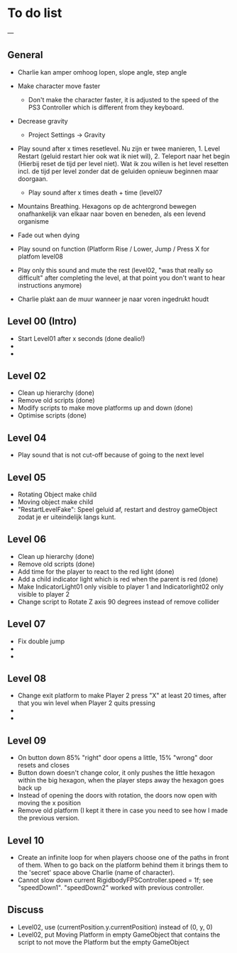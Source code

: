 # To do list

—

## General

- Charlie kan amper omhoog lopen, slope angle, step angle

- Make character move faster
	- Don't make the character faster, it is adjusted to the speed of the PS3 Controller which is different from they keyboard.
- Decrease gravity
	- Project Settings -> Gravity

- Play sound after x times resetlevel. Nu zijn er twee manieren, 1. Level Restart (geluid restart hier ook wat ik niet wil), 2. Teleport naar het begin (Hierbij reset de tijd per level niet). Wat ik zou willen is het level resetten incl. de tijd per level zonder dat de geluiden opnieuw beginnen maar doorgaan.
	- Play sound after x times death + time (level07
- Mountains Breathing. Hexagons op de achtergrond bewegen onafhankelijk van elkaar naar boven en beneden, als een levend organisme
- Fade out when dying
- Play sound on function (Platform Rise / Lower, Jump / Press X for platfom level08
- Play only this sound and mute the rest (level02, "was that really so difficult" after completing the level, at that point you don't want to hear instructions anymore)

- Charlie plakt aan de muur wanneer je naar voren ingedrukt houdt


## Level 00 (Intro)
- Start Level01 after x seconds (done dealio!)
-
-

## Level 02
- Clean up hierarchy (done)
- Remove old scripts (done)
- Modify scripts to make move platforms up and down (done)
- Optimise scripts (done)

## Level 04
- Play sound that is not cut-off because of going to the next level

## Level 05
- Rotating Object make child
- Moving object make child
- "RestartLevelFake": Speel geluid af, restart and destroy gameObject zodat je er uiteindelijk langs kunt.

## Level 06
- Clean up hierarchy (done)
- Remove old scripts (done)
- Add time for the player to react to the red light (done)
- Add a child indicator light which is red when the parent is red (done)
- Make IndicatorLight01 only visible to player 1 and Indicatorlight02 only visible to player 2
- Change script to Rotate Z axis 90 degrees instead of remove collider

## Level 07
- Fix double jump
-
-

## Level 08
- Change exit platform to make Player 2 press "X" at least 20 times, after that you win level when Player 2 quits pressing
-
-

## Level 09
- On button down 85% "right" door opens a little, 15% "wrong" door resets and closes
- Button down doesn't change color, it only pushes the little hexagon within the big hexagon, when the player steps away the hexagon goes back up
- Instead of opening the doors with rotation, the doors now open with moving the x position
- Remove old platform (I kept it there in case you need to see how I made the previous version.

## Level 10
- Create an infinite loop for when players choose one of the paths in front of them. When to go back on the platform behind them it brings them to the 'secret' space above Charlie (name of character).
- Cannot slow down current RigidbodyFPSController.speed = 1f; see "speedDown1". "speedDown2" worked with previous controller. 


## Discuss
- Level02, use (currentPosition.y.currentPosition) instead of (0, y, 0)
- Level02, put Moving Platform in empty GameObject that contains the script to not move the Platform but the empty GameObject